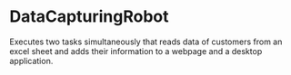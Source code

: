 # DataCapturingRobot
Executes two tasks  simultaneously that reads data of customers from an excel sheet and adds their information to a webpage and a desktop application.
